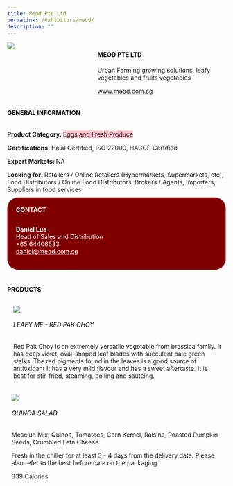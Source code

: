 ```yaml
---
title: Meod Pte Ltd
permalink: /exhibitors/meod/
description: ""
---
```

<head>
	<div class="flex-paragraph">
		<!--hi there! this is a comment and will provide you with instructional guides-->
		<!--insert booth number here!-->
		<p style="text-transform: uppercase"></p></div>
			<div class="flex-container" style="display: flex; flex-wrap: wrap;">
				<!--insert DOWNLOAD link of company logo between the " marks!-->
			<div class="card sgds" style="flex: 1 1 40%; display: block;"><img src="https://drive.google.com/uc?id=1MU5c9gj9acAM2pjIJRTXkGZ7hukH8Vh8&export=download"></div>
	<div class="card-sgds" style="flex: 1 1 58%; display: block; margin-left: 3px">
		<h4 style="text-transform: uppercase; color: black;"><!--insert the exhibitor's name between the <b> tags here--><b>Meod Pte Ltd</b></h4><!--insert the exhibitor's description between the <p> tags here-->
		<p>Urban Farming growing solutions, leafy vegetables and fruits vegetables</p>
		<!--insert the exhibitor's website link, making sure there is "https:// www." present please. make sure the entire https link goes in between the " marks-->
		<p><a href="https://www.meod.com.sg" target="_blank"><!--insert the www website link here (no need for https)-->www.meod.com.sg</a></p>
	</div>
</div>
</head>

<body>
	<h4 style="text-transform: uppercase; color: black;"><b>General Information</b></h4>
		<div class="flex-container" style="display: flex; flex-wrap: wrap;">
			<div class="card sgds" style="flex: 1 1 65%; display: block; align-self: stretch">
			<div class="flex-paragraph">
			<p><b>Product Category: </b><span style=" background-color: pink; border-radius: 10 px;"><!--insert the exhibitor's pdt cat between the <p> tags here-->Eggs and Fresh Produce</span></p> 
				<p><b>Certifications: </b><!--insert all the exhibitor's certifications between the </b> and </p> here--> Halal Certified, ISO 22000, HACCP Certified</p>
				<p><b>Export Markets: </b><!--insert all the exhibitor's export markets between the </b> and </p> here-->NA</p>
			<p style="margin-bottom: 10px;"><b>Looking for: </b><!--insert all the exhibitor's potential business partners between the </b> and </p> here-->Retailers / Online Retailers (Hypermarkets, Supermarkets, etc), Food Distributors / Online Food Distributors, Brokers / Agents, Importers, Suppliers in food services</p>
			</div>
		</div>
		<div class="card sgds" style="flex: 1 1 35%; padding: 10px; display: block; background-color: maroon; border-radius: 25px; align-self: center;">
		<h4 style="color: white; margin-top: 10px; margin-left: 10px;">CONTACT</h4>
		<div class="flex-paragraph">
			<!--replace with exhibitor's: -->
			<p style="padding: 10px; color: white;"><b><!-- POC name-->Daniel Lua</b><br><!-- designation-->Head of Sales and Distribution<br><!--contact number-->+65 64406633<br><!-- for linking purposes, insert their email after "mailto:"...--><a href="mailto:daniel@meod.com.sg" style="color: white;"><!--...and also include the display email before </a> here-->daniel@meod.com.sg</a></p>
		</div>
			</div>
		</div>
	<br>
		<h4 style="text-transform: uppercase; color: black;"><b>products</b></h4>
<div style="display: flex; flex-wrap: wrap;">
  <div class="card sgds" style="flex: 1 1 47%; margin: 10px; display: block;"><!--insert the exhibitor's DOWNLOAD image for product between the " marks here-->
	<div class="flex-image" style="display: block;"><img src="https://drive.google.com/uc?id=1bFNwyDbeFHEtjKpq2lz8KVwhUVv6Gsd7&export=download"></div>
	<div class="flex-paragraph">
		<h6 style="text-transform: uppercase; color: black;"><!--insert product name before </h6> and product description after <p>-->Leafy Me - Red Pak Choy</h6>
		<p>Red Pak Choy is an extremely versatile vegetable from brassica family. It has deep violet, oval-shaped leaf blades with succulent pale green stalks. The red pigments found in the leaves is a good source of antioxidant It has a very mild flavour and has a sweet aftertaste. It is best for stir-fried, steaming, boiling and sautéing.

</p></div>
	</div>
		<div class="card sgds" style="flex: 1 1 47%; margin: 10px; display: block;">
		<div class="flex-image" style="display: block;"><img src="https://drive.google.com/uc?id=1CLCKZ5ffzXZYmnJWnreftYDVGFtRxtGJ&export=download"></div>
	<div class="flex-paragraph">
		<h6 style="text-transform: uppercase; color: black;">  
Quinoa Salad</h6>
		<p>Mesclun Mix, Quinoa, Tomatoes, Corn Kernel, Raisins, Roasted Pumpkin Seeds, Crumbled Feta Cheese.

Fresh in the chiller for at least 3 - 4 days from the delivery date. Please also refer to the best before date on the packaging

339 Calories
</p></div>
	</div>
	</div>
</body>